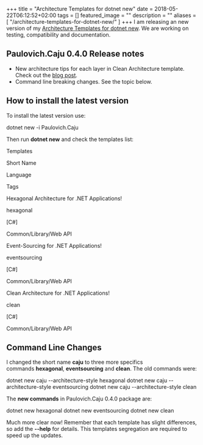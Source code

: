 +++
title =  "Architecture Templates for dotnet new"
date = 2018-05-22T06:12:52+02:00
tags = []
featured_image = ""
description = ""
aliases = [
    "/architecture-templates-for-dotnet-new/"
]
+++
I am releasing an new version of my [Architecture Templates for dotnet new](https://dotnetnew.azurewebsites.net/pack/Paulovich.Caju). We are working on testing, compatibility and documentation.

Paulovich.Caju 0.4.0 Release notes
----------------------------------

*   New architecture tips for each layer in Clean Architecture template. Check out the [blog post](https://paulovich.net/clean-architecture-for-net-applications/).
*   Command line breaking changes. See the topic below.

How to install the latest version
---------------------------------

To install the latest version use:

dotnet new -i Paulovich.Caju

Then run **dotnet new** and check the templates list:

Templates

Short Name

Language

Tags

Hexagonal Architecture for .NET Applications!

hexagonal

\[C#\]

Common/Library/Web API

Event-Sourcing for .NET Applications!

eventsourcing

\[C#\]

Common/Library/Web API

Clean Architecture for .NET Applications!

clean

\[C#\]

Common/Library/Web API

Command Line Changes
--------------------

I changed the short name **caju** to three more specifics commands **hexagonal**, **eventsourcing** and **clean**. The old commands were:

dotnet new caju --architecture-style hexagonal
dotnet new caju --architecture-style eventsourcing
dotnet new caju --architecture-style clean

The **new commands** in Paulovich.Caju 0.4.0 package are:

dotnet new hexagonal
dotnet new eventsourcing
dotnet new clean

Much more clear now! Remember that each template has slight differences, so add the **\--help** for details. This templates segregation are required to speed up the updates.